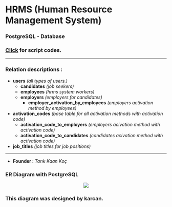 # HRMS (Human Resource Management System)
### PostgreSQL - Database
### <a href="Database.sql">Click</a> for script codes.
* * *
### Relation descriptions : 
  - <b>users</b> <i>(all types of users.)</i>
    - <b>candidates</b> <i>(job seekers)</i>
    - <b>employees</b> <i>(hrms system workers)</i>
    - <b>employers</b> <i>(employers for candidates)</i>
      - <b>employer_activation_by_employees</b> <i>(employers activation method by employees)</i>
  - <b>activation_codes</b> <i>(base table for all activation methods with activation code)</i>
    - <b>activation_code_to_employers</b> <i>(employers acivation method with activation code)</i>
    - <b>activation_code_to_candidates</b> <i>(candidates acivation method with activation code)</i>
  - <b>job_titles</b> <i>(job titles for job positions)</i>
* * *
* <b>Founder : </b> <i>Tarık Kaan Koç</i>

### ER Diagram with PostgreSQL
<p align="center"><img src="İmage/ER Diagram-postgresql.png"></p>

### This diagram was designed by karcan.
